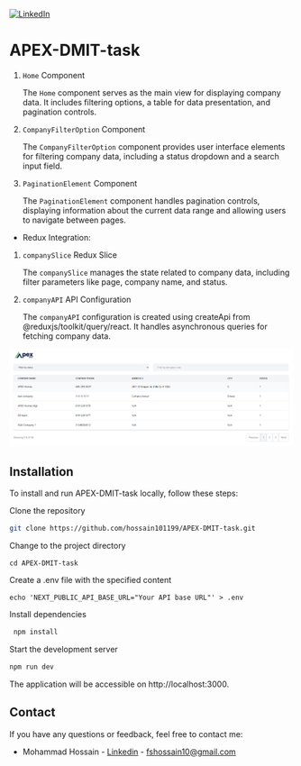 [![LinkedIn][linkedin-shield]][linkedin-url]

# APEX-DMIT-task

1. `Home` Component

   The `Home` component serves as the main view for displaying company data. It includes filtering options, a table for data presentation, and pagination controls.

2. `CompanyFilterOption` Component

   The `CompanyFilterOption` component provides user interface elements for filtering company data, including a status dropdown and a search input field.

3. `PaginationElement` Component

   The `PaginationElement` component handles pagination controls, displaying information about the current data range and allowing users to navigate between pages.

- Redux Integration:

1. `companySlice` Redux Slice

   The `companySlice` manages the state related to company data, including filter parameters like page, company name, and status.

2. `companyAPI` API Configuration

   The `companyAPI` configuration is created using createApi from @reduxjs/toolkit/query/react. It handles asynchronous queries for fetching company data.

![Home page](/public/homePage.png)

## Installation

To install and run APEX-DMIT-task locally, follow these steps:

Clone the repository

```sh
git clone https://github.com/hossain101199/APEX-DMIT-task.git
```

Change to the project directory

```
cd APEX-DMIT-task
```

Create a .env file with the specified content

```
echo 'NEXT_PUBLIC_API_BASE_URL="Your API base URL"' > .env
```

Install dependencies

```sh
 npm install
```

Start the development server

```sh
npm run dev
```

The application will be accessible on http://localhost:3000.

## Contact

If you have any questions or feedback, feel free to contact me:

- Mohammad Hossain - [Linkedin](https://www.linkedin.com/in/hossain1011/) - fshossain10@gmail.com

[linkedin-shield]: https://img.shields.io/badge/-LinkedIn-black.svg?style=for-the-badge&logo=linkedin&colorB=555
[linkedin-url]: https://www.linkedin.com/in/hossain1011/
